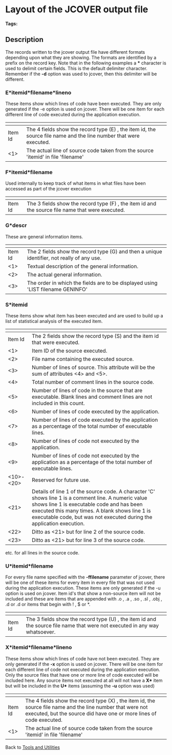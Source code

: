 # Layout of the JCOVER output file

<PageHeader />

**Tags:**
<badge text='jbase tools' vertical='middle' />
<badge text='jcover' vertical='middle' />

## Description

The records written to the jcover output file have different formats depending upon what they are showing. The formats are identified by a prefix on the record key. Note that in the following examples a **\*** character is used to delimit certain fields. This is the default delimiter character. Remember if the **-d** option was used to jcover, then this delimiter will be different.

### E\*itemid\*filename\*lineno

These items show which lines of code have been executed. They are only generated if the -e option is used on jcover. There will be one item for each different line of code executed during the application execution.

| <!----> | <!----> |
| --- | --- |
| Item Id | The 4 fields show the record type (E) , the item id, the source file name and the line number that were executed. |
| &lt;1&gt; | The actual line of source code taken from the source 'itemid' in file 'filename' |

### F\*itemid\*filename

Used internally to keep track of what items in what files have been accessed as part of the jcover execution

| <!----> | <!----> |
| --- | --- |
| Item Id | The 3 fields show the record type (F) , the item id and the source file name that were executed. |

### G\*descr

These are general information items.

| <!----> | <!----> |
| --- | --- |
| Item Id | The 2 fields show the record type (G) and then a unique identifier, not really of any use. |
| &lt;1&gt; | Textual description of the general information. |
| &lt;2&gt; | The actual general information. |
| &lt;3&gt; | The order in which the fields are to be displayed using 'LIST filename GENINFO' |

### S\*itemid

These items show what item has been executed and are used to build up a list of statistical analysis of the executed item.

| <!----> | <!----> |
| --- | --- |
| Item Id | The 2 fields show the record type (S) and the item id that were executed. |
| &lt;1&gt; | Item ID of the source executed. |
| &lt;2&gt; | File name containing the executed source. |
| &lt;3&gt; | Number of lines of source. This attribute will be the sum of attributes &lt;4&gt; and &lt;5&gt;. |
| &lt;4&gt; | Total number of comment lines in the source code. |
| &lt;5&gt; | Number of lines of code in the source that are executable. Blank lines and comment lines are not included in this count. |
| &lt;6&gt; | Number of lines of code executed by the application. |
| &lt;7&gt; | Number of lines of code executed by the application as a percentage of the total number of executable lines. |
| &lt;8&gt; | Number of lines of code not executed by the application. |
| &lt;9&gt; | Number of lines of code not executed by the application as a percentage of the total number of executable lines. |
| &lt;10&gt;-&lt;20&gt; | Reserved for future use. |
| &lt;21&gt; | Details of line 1 of the source code. A character 'C' shows line 1 is a comment line. A numeric value shows line 1 is executable code and has been executed this many times. A blank shows line 1 is executable code, but was not executed during the application execution. |
| &lt;22&gt; | Ditto as &lt;21&gt; but for line 2 of the source code. |
| &lt;23&gt; | Ditto as &lt;21&gt; but for line 3 of the source code. |

etc. for all lines in the source code.

### U\*itemid\*filename

For every file name specified with the **-ffilename** parameter of jcover, there will be one of these items for every item in every file that was not used during the application execution. These items are only generated if the -u option is used on jcover. Item id's that show a non-source item will not be included and these are items that are appended with .o , .a , .so , .sl , .obj , .d or .d or items that begin with ! , $ or \*.

| <!----> | <!----> |
| --- | --- |
| Item Id | The 3 fields show the record type (U) , the item id and the source file name that were not executed in any way whatsoever. |

### X\*itemid\*filename\*lineno

These items show which lines of code have not been executed. They are only generated if the **-x** option is used on jcover. There will be one item for each different line of code not executed during the application execution. Only the source files that have one or more line of code executed will be included here. Any source items not executed at all will not have a **X\*** item but will be included in the **U\*** items (assuming the **-u** option was used)

| <!----> | <!----> |
| --- | --- |
| Item Id | The 4 fields show the record type (X) , the item id, the source file name and the line number that were not executed, but the source did have one or more lines of code executed. |
| &lt;1&gt; | The actual line of source code taken from the source 'itemid' in file 'filename' |

Back to [Tools and Utilities](./../README.md)

<PageFooter />
